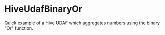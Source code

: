 # HiveUdafBinaryOr
Quick example of a Hive UDAF which aggregates numbers using the binary "Or" function.
